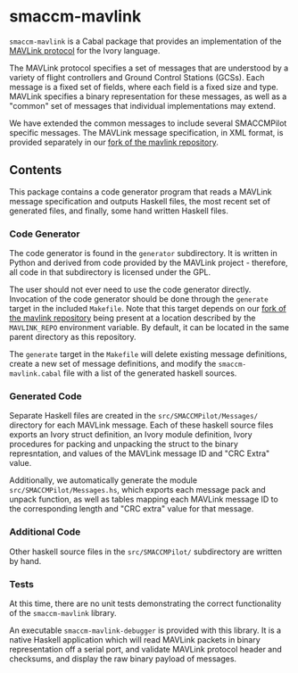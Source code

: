 
# smaccm-mavlink

`smaccm-mavlink` is a Cabal package that provides an implementation of the
[MAVLink protocol][mavlink] for the Ivory language.

[mavlink]: http://qgroundcontrol.org/mavlink/start

The MAVLink protocol specifies a set of messages that are understood by a
variety of flight controllers and Ground Control Stations (GCSs). Each message
is a fixed set of fields, where each field is a fixed size and type.
MAVLink specifies a binary representation for these messages, as well as a
"common" set of messages that individual implementations may extend.

We have extended the common messages to include several SMACCMPilot specific
messages. The MAVLink message specification, in XML format, is provided
separately in our [fork of the mavlink repository][mavlink-fork].

[mavlink-fork]: https://github.com/galoisinc/mavlink

## Contents

This package contains a code generator program that reads a MAVLink message
specification and outputs Haskell files, the most recent set of generated
files, and finally, some hand written Haskell files.

### Code Generator

The code generator is found in the `generator` subdirectory. It is
written in Python and derived from code provided by the MAVLink project -
therefore, all code in that subdirectory is licensed under the GPL.

The user should not ever need to use the code generator directly. Invocation of
the code generator should be done through the `generate` target in the included
`Makefile`. Note that this target depends on our [fork of the mavlink
repository][mavlink-fork] being present at a location described by the
`MAVLINK_REPO` environment variable. By default, it can be located in the same
parent directory as this repository.

The `generate` target in the `Makefile` will delete existing message
definitions, create a new set of message definitions, and modify the
`smaccm-mavlink.cabal` file with a list of the generated haskell sources.

### Generated Code

Separate Haskell files are created in the `src/SMACCMPilot/Messages/` directory
for each MAVLink message.  Each of these haskell source files exports an Ivory
struct definition, an Ivory module definition, Ivory procedures for packing and
unpacking the struct to the binary represntation, and values of the MAVLink
message ID and "CRC Extra" value.

Additionally, we automatically generate the module
`src/SMACCMPilot/Messages.hs`, which exports each message pack and unpack
function, as well as tables mapping each MAVLink message ID to the corresponding
length and "CRC extra" value for that message.

### Additional Code

Other haskell source files in the `src/SMACCMPilot/` subdirectory are written by
hand.

### Tests

At this time, there are no unit tests demonstrating the correct functionality of
the `smaccm-mavlink` library.

An executable `smaccm-mavlink-debugger` is provided with this library. It is a
native Haskell application which will read MAVLink packets in binary
representation off a serial port, and validate MAVLink protocol header and
checksums, and display the raw binary payload of messages.



